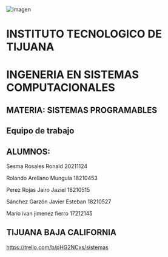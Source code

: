 
![imagen](https://user-images.githubusercontent.com/80436392/194956510-f5b0849a-82ba-4c11-bff8-14ae87c69cda.png)

  # INSTITUTO TECNOLOGICO DE TIJUANA 
  # INGENERIA EN SISTEMAS COMPUTACIONALES
  
  ## MATERIA: SISTEMAS PROGRAMABLES
  ## Equipo de trabajo
  ## ALUMNOS:
  Sesma Rosales Ronald 20211124
  
  Rolando Arellano Munguía 18210453
  
  Perez Rojas Jairo Jaziel 18210515
  
  Sánchez Garzón Javier Esteban  18210527
  
  Mario ivan jimenez fierro 17212145
  
  
  
  ## TIJUANA BAJA CALIFORNIA 
  
  
  
  
  
  
  
  
  
  https://trello.com/b/pHG2NCxs/sistemas

  
